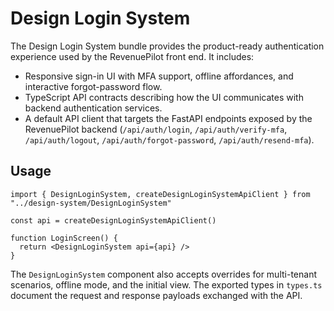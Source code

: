 # Design Login System

The Design Login System bundle provides the product-ready authentication experience
used by the RevenuePilot front end. It includes:

- Responsive sign-in UI with MFA support, offline affordances, and interactive
  forgot-password flow.
- TypeScript API contracts describing how the UI communicates with backend
  authentication services.
- A default API client that targets the FastAPI endpoints exposed by the
  RevenuePilot backend (`/api/auth/login`, `/api/auth/verify-mfa`,
  `/api/auth/logout`, `/api/auth/forgot-password`, `/api/auth/resend-mfa`).

## Usage

```tsx
import { DesignLoginSystem, createDesignLoginSystemApiClient } from "../design-system/DesignLoginSystem"

const api = createDesignLoginSystemApiClient()

function LoginScreen() {
  return <DesignLoginSystem api={api} />
}
```

The `DesignLoginSystem` component also accepts overrides for multi-tenant
scenarios, offline mode, and the initial view. The exported types in
`types.ts` document the request and response payloads exchanged with the API.
